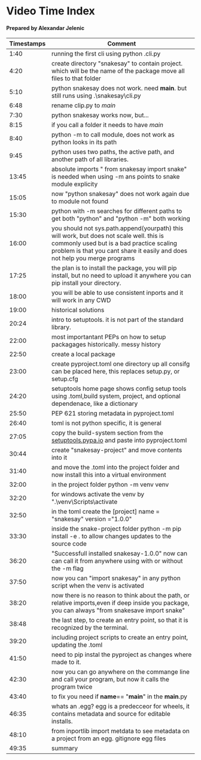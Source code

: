 # Video Time Index 

#### Prepared by Alexandar Jelenic


| Timestamps | Comment |
|------------|----------------|
|1:40 | running the first cli using python .cli.py |
| 4:20 | create directory "snakesay" to contain project. which will be the name of the package move all files to that folder |
| 5:10 | python snakesay does not work. need __main__. but still runs using .\snakesay\cli.py |
| 6:48 | rename clip.py to _main_ |
| 7:30 | python snakesay works now, but... |
| 8:15 | if you call a folder it needs to have _main_ |
| 8:40 | python -m to call module, does not work as python looks in its path |
| 9:45 | python uses two paths, the active path, and another path of all libraries. |
| 13:45 | absolute imports " from snakesay import snake" is needed when using -m ans points to snake module explicity |
| 15:05 | now "python snakesay" does not work again due to module not found |
| 15:30 | python with -m searches for different paths to get both "python" and "python -m" both working |
| 16:00 | you should not sys.path.append(yourpath) this will work, but does not scale well. this is commonly used but is a bad practice scaling problem is that you cant share it easily and does not help you merge programs |
| 17:25 | the plan is to install the package, you will pip install, but no need to upload it anywhere you can pip install your directory. 
| 18:00 | you will be able to use consistent inports and it will work in any CWD |
| 19:00 | historical solutions |
| 20:24 | intro to setuptools. it is not part of the standard library. |
| 22:00 | most importantant PEPs on how to setup packagages historically. messy history |
| 22:50 | create a local package |
| 23:00 | create pyproject.toml one directory up all consifg can be placed here, this replaces setup.py, or setup.cfg |
| 24:20 | setuptools home page shows config setup tools using .toml,build system, project, and optional dependenace, like a dictionary |
| 25:50 | PEP 621 storing metadata in pyproject.toml |
| 26:40 | toml is not python specific, it is general |
| 27:05 | copy the build-system section from the [setuptools.pypa.io](setuptools.pypa.io/en/latest/userguide/pyproject_config.html) and paste into pyproject.toml |
| 30:44 | create "snakesay-project" and move contents into it |
| 31:40 | and move the .toml into the project folder and now install this into a virtual environment |
| 32:00 | in the project folder  python -m venv venv |
| 32:20 | for windows activate the venv by ".\venv\Scripts\activate |
| 32:50 | in the toml create the [project] name = "snakesay" version ="1.0.0" |
| 33:30 | inside the snake-project folder python -m pip install -e . to allow changes updates to the source code |
| 36:20 | "Successfull installed snakesay-1.0.0" now can can call it from anywhere using with or without the -m flag |
| 37:50 | now you can "import snakesay" in any python script when the venv is activated |
| 38:20 | now there is no reason to think about the path, or relative imports,even if deep inside you package, you can always "from snakesave import snake" |
| 38:48 | the last step, to create an entry point, so that it is recognized by the terminal. |
| 39:20 | including project scripts to create an entry point, updating the .toml |
| 41:50 | need to pip instal the pyproject as changes where made to it. |
| 42:30 | now you can go anywhere on the commange line and call your program, but now it calls the program twice |
| 43:40 | to fix you need if __name__== "__main__" in the __main__.py |4920 Flint, Poetry support .toml as well now |
| 46:35 | whats an .egg? egg is a predecceor for wheels, it contains metadata and source for editable installs. |
| 48:10 | from inportlib import metdata to see metadata on a project from an egg. gitignore egg files |
| 49:35 | summary |


